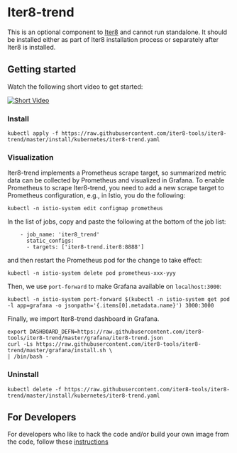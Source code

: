 # Iter8-trend
This is an optional component to [Iter8](http://github.com/iter8-tools) and
cannot run standalone. It should be installed either as part of Iter8
installation process or separately after Iter8 is installed.

## Getting started

Watch the following short video to get started:

[![Short Video](https://img.youtube.com/vi/FOtyqJPMj14/hqdefault.jpg)](https://youtu.be/FOtyqJPMj14)

### Install
```
kubectl apply -f https://raw.githubusercontent.com/iter8-tools/iter8-trend/master/install/kubernetes/iter8-trend.yaml
```

### Visualization
Iter8-trend implements a Prometheus scrape target, so summarized metric data can
be collected by Prometheus and visualized in Grafana. To enable Prometheus to
scrape Iter8-trend, you need to add a new scrape target to Prometheus
configuration, e.g., in Istio, you do the following:

```
kubectl -n istio-system edit configmap prometheus
```

In the list of jobs, copy and paste the following at the bottom of the job list:

```
    - job_name: 'iter8_trend'
      static_configs:
      - targets: ['iter8-trend.iter8:8888']
```

and then restart the Prometheus pod for the change to take effect:

```
kubectl -n istio-system delete pod prometheus-xxx-yyy
```

Then, we use `port-forward` to make Grafana available on `localhost:3000`:
```
kubectl -n istio-system port-forward $(kubectl -n istio-system get pod -l app=grafana -o jsonpath='{.items[0].metadata.name}') 3000:3000
```

Finally, we import Iter8-trend dashboard in Grafana.
```
export DASHBOARD_DEFN=https://raw.githubusercontent.com/iter8-tools/iter8-trend/master/grafana/iter8-trend.json
curl -Ls https://raw.githubusercontent.com/iter8-tools/iter8-trend/master/grafana/install.sh \
| /bin/bash -
```

### Uninstall
```
kubectl delete -f https://raw.githubusercontent.com/iter8-tools/iter8-trend/master/install/kubernetes/iter8-trend.yaml
```

## For Developers

For developers who like to hack the code and/or build your own image from the code, follow these [instructions](docs/devs.md)
